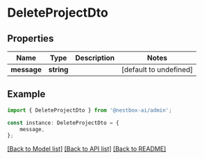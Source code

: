# DeleteProjectDto


## Properties

Name | Type | Description | Notes
------------ | ------------- | ------------- | -------------
**message** | **string** |  | [default to undefined]

## Example

```typescript
import { DeleteProjectDto } from '@nestbox-ai/admin';

const instance: DeleteProjectDto = {
    message,
};
```

[[Back to Model list]](../README.md#documentation-for-models) [[Back to API list]](../README.md#documentation-for-api-endpoints) [[Back to README]](../README.md)
